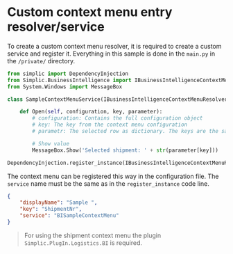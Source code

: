 # Custom context menu entry resolver/service

To create a custom context menu resolver, it is required to create a custom service and register it.
Everything in this sample is done in the `main.py` in the `/private/` directory.

```python
from simplic import DependencyInjection
from Simplic.BusinessIntelligence import IBusinessIntelligenceContextMenuResolver
from System.Windows import MessageBox

class SampleContextMenuService(IBusinessIntelligenceContextMenuResolver):

	def Open(self, configuration, key, parameter):
		# configuration: Contains the full configuration object
		# key: The key from the context menu configuration
		# parametr: The selected row as dictionary. The keys are the same as in the underlying view.

		# Show value
		MessageBox.Show('Selected shipment: ' + str(parameter[key]))

DependencyInjection.register_instance(IBusinessIntelligenceContextMenuResolver, "BISampleContextMenu", SampleContextMenuService())
```

The context menu can be registered this way in the configuration file. The `service` name must be the same as in the `register_instance` code line.

```json
{
	"displayName": "Sample ",
    "key": "ShipmentNr",
    "service": "BISampleContextMenu"
}
```

> For using the shipment context menu the plugin `Simplic.PlugIn.Logistics.BI` is required.